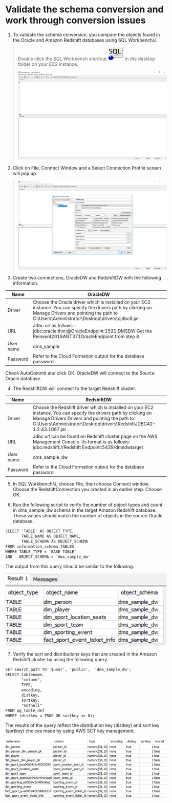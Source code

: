 # Validate the schema conversion and work through conversion issues

1.	To validate the schema conversion, you compare the objects found in the Oracle and Amazon Redshift databases using SQL Workbench/J.  

  > Double click the SQL Workbench shortcut  ![EC2 Console](img/lab-4/sql-icon.png) in the desktop folder on your EC2 instance.  

  > ![EC2 Console](img/lab-4/lab4-image1.png)

2.	Click on File, Connect Window and a Select Connection Profile screen will pop up.

  > ![EC2 Console](img/lab-4/lab4-image2.png)

3.	Create two connections, OracleDW and RedshiftDW with the following information.

 >
  Name | OracleDW
  ---- | ----
  Driver | Choose the Oracle driver which is installed on your EC2 instance. You can specify the drivers path by clicking on Manage Drivers and pointing the path to C:\Users\Administrator\Desktop\drivers\ojdbc8.jar .
  URL | Jdbc url as follows - jdbc:oracle:thin:@OracleEndpoint:1521:DMSDW Get the Reinvent2018ANT371OracleEndpoint from step 8
  User name | dms_sample
  Password | Refer to the Cloud Formation output for the database password

  Check AutoCommit and click OK. OracleDW will connect to the Source Oracle database.
<br/>

4. The RedshiftDW will connect to the target Redshift cluster.

  >
  Name | RedshiftDW
  ---- | ----
  Driver | Choose the Redshift driver which is installed on your EC2 instance. You can specify the drivers path by clicking on Manage Drivers Drivers and pointing the path to C:\Users\Administrator\Desktop\drivers\RedshiftJDBC42-1.2.43.1067.jar .
  URL | Jdbc url can be found on Redshift cluster page on the AWS Management Console. Its format is as follows: jdbc:redshift://Redshift Endpoint:5439/dmsdwtarget
  User name | dms_sample_dw
  Password | Refer to the Cloud Formation output for the database password

5.	 In SQL Workbench/J, choose File, then choose Connect window. Choose the RedshiftConnection you created in an earlier step. Choose OK.  

6.	Run the following script to verify the number of object types and count in dms_sample_dw schema in the target Amazon Redshift database. These values should match the number of objects in the source Oracle database.

  >
  ```
  SELECT 'TABLE' AS OBJECT_TYPE,
         TABLE_NAME AS OBJECT_NAME,
         TABLE_SCHEMA AS OBJECT_SCHEMA
  FROM information_schema.TABLES
  WHERE TABLE_TYPE = 'BASE TABLE'
  AND   OBJECT_SCHEMA = 'dms_sample_dw'
  ```
The output from this query should be similar to the following.

  >
  ![EC2 Console](img/lab-4/lab4-image3.png)

7.	Verify the sort and distributions keys that are created in the Amazon Redshift cluster by using the following query.

  >
  ```
  SET search_path TO '$user', 'public',  'dms_sample_dw';
  SELECT tablename,
         "column",
         TYPE,
         encoding,
         distkey,
         sortkey,
         "notnull"
  FROM pg_table_def
  WHERE (distkey = TRUE OR sortkey <> 0);
  ```
  The results of the query reflect the distribution key (distkey) and sort key (sortkey) choices made by using AWS SCT key management.

  >
  ![EC2 Console](img/lab-4/lab4-image4.png)
